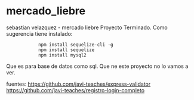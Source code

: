 # mercado_liebre
sebastian velazquez -  mercado liebre
Proyecto Terminado.
Como sugerencia tiene instalado:
        			
				npm install sequelize-cli -g
				npm install sequelize
				npm install mysql2
				
   Que es para base de datos como sql. Que ne este proyecto no lo vamos a ver.
   
fuentes:
https://github.com/javi-teaches/express-validator
https://github.com/javi-teaches/registro-login-completo
